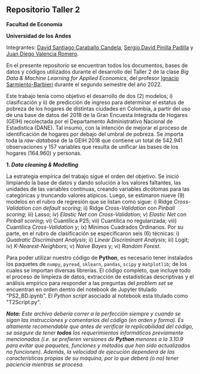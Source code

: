 ## Repositorio Taller 2

**Facultad de Economía**

**Universidad de los Andes**

Integrantes: [David Santiago Caraballo Candela](https://github.com/scaraballoc), [Sergio David Pinilla Padilla](https://github.com/sdpinilla18) y [Juan Diego Valencia Romero](https://github.com/judval).

En el presente repositorio se encuentran todos los documentos, bases de datos y códigos utilizados durante el desarrollo del Taller 2 de la clase *Big Data & Machine Learning for Applied Economics*, del profesor [Ignacio Sarmiento-Barbieri](https://ignaciomsarmiento.github.io/igaciomsarmiento) durante el segundo semestre del año 2022.

Este trabajo tenía como objetivo el desarrollo de dos (2) modelos; i) clasificación y ii) de predicción de ingreso para determinar el estatus de pobreza de los hogares de distintas ciudades en Colombia, a partir del uso de una base de datos del 2018 de la Gran Encuesta Integrada de Hogares (GEIH) recolectada por el Departamento Administrativo Nacional de Estadistica (DANE). Tal insumo, con la intención de mejorar el proceso de identificación de hogares por debajo del umbral de pobreza. Se importa toda la *raw-database* de la GEIH 2018 que contiene un total de 542.941 observaciones y 157 variables que resulta de unificar las bases de los hogares (164.960) y personas.

**1. *Data cleaning & Modelling***

La estrategia empírica del trabajo sigue el orden del objetivo. Se inició limpiando la base de datos y dando solución a los valores faltantes, las unidades de las variables contínuas, creando variables dicótomas para las categóricas y truncando valores atípicos. Luego, se estimaron nueve (9) modelos en el rubro de regresión que se listan como sigue: i) Ridge *Cross-Validation* con *default scoring*; ii) Ridge *Cross-Validation* con *Pinball scoring*; iii) Lasso; iv) *Elastic Net* con *Cross-Validation*; v) *Elastic Net* con *Pinball scoring*; vi) Cuantílica P25; vii) Cuantílica no regularizada; viii) Cuantílica *Cross-Validation* y; ix) Mínimos Cuadrados Ordinarios. Por su parte, en el rubro de clasificación se especificaron seis (6) técnicas: i) *Quadratic Discriminant Analysis*; ii) *Linear Discriminant Analysis*; iii) Logit; iv) *K-Nearest-Neighbors*; v) *Naive Bayes* y; vi) *Random Forest*.

Para poder utilizar nuestro código de **Python**, es necesario tener instalados los paquetes de `numpy`, `pyread`, `sklearn`, `pandas`, `scipy` y `matplotlib`; de los cuales se importan diversas librerías. El código completo, que incluye todo el proceso de limpieza de datos, extracción de estadísticas descriptivas y el análisis empírico para responder a las preguntas del *problem set* se encuentran en orden dentro del notebook de Jupyter titulado "PS2_BD.ipynb". El *Python script* asociado al notebook esta titulado como "T2Script.py".

***Nota:*** *Este archivo debería correr a la perfección siempre y cuando se sigan las instrucciones y comentarios del código (en orden y forma). Es altamente recomendable que antes de verificar la replicabilidad del código, se asegure de tener **todos** los requerimientos informáticos previamente mencionados (i.e. se prefieren versiones de **Python** menores a la 3.10.9 para evitar que paquetes, funciones y métodos que han sido actualizados no funcionen). Además, la velocidad de ejecución dependerá de las características propias de su máquina, por lo que deberá (o no) tener paciencia mientras se procesa.*
